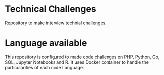 # Technical Challenges
Repository to make interview technial challenges.

# Language available
This repository is configured to made code challenges on PHP, Python, Go, SQL, Jupyter Notebooks and R.
It uses Docker container to handle the particularities of each code Language.
